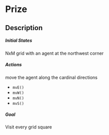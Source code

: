 # Prize

## Description

##### Initial States
NxM grid with an agent at the northwest corner

##### Actions
move the agent along the cardinal directions
- `mvE()`
- `mvW()`
- `mvN()`
- `mvS()`

##### Goal
Visit every grid square

